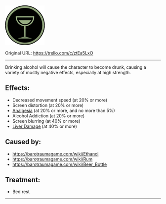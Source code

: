 ![Affliction_Drunk.png\|200](./Drunk%20-%20Attachments/68045f178c30287b31d5aa3e.png)

Original URL: https://trello.com/c/ztEa5LxO

---

Drinking alcohol will cause the character to become drunk, causing a variety of mostly negative effects, especially at high strength.

## Effects:

- Decreased movement speed (at 20% or more)
- Screen distortion (at 20% or more)
- [Analgesia](../Torso/Analgesia.md) (at 20% or more, and no more than 5%)
- Alcohol Addiction (at 20% or more)
- Screen blurring (at 40% or more)
- [Liver Damage](../Torso/Liver%20Damage.md) (at 40% or more)

## Caused by:

- https://barotraumagame.com/wiki/Ethanol
- https://barotraumagame.com/wiki/Rum
- https://barotraumagame.com/wiki/Beer_Bottle

## Treatment:

- Bed rest

---

